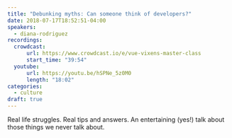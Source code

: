 ```yaml
---
title: "Debunking myths: Can someone think of developers?"
date: 2018-07-17T18:52:51-04:00
speakers:
  - diana-rodriguez
recordings:
  crowdcast:
      url: https://www.crowdcast.io/e/vue-vixens-master-class
      start_time: "39:54"
  youtube:
      url: https://youtu.be/hSPNe_5z0M0
      length: "18:02"
categories:
  - culture
draft: true
---
```


Real life struggles. Real tips and answers. An entertaining (yes!) talk about those things we never talk about.
